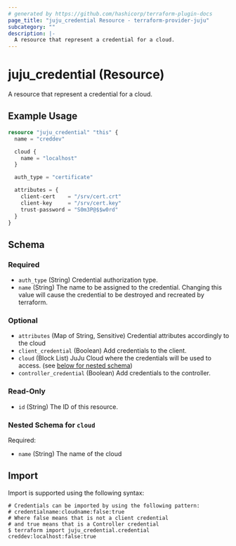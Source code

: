 ```yaml
---
# generated by https://github.com/hashicorp/terraform-plugin-docs
page_title: "juju_credential Resource - terraform-provider-juju"
subcategory: ""
description: |-
  A resource that represent a credential for a cloud.
---
```


# juju_credential (Resource)

A resource that represent a credential for a cloud.

## Example Usage

```terraform
resource "juju_credential" "this" {
  name = "creddev"

  cloud {
    name = "localhost"
  }

  auth_type = "certificate"

  attributes = {
    client-cert    = "/srv/cert.crt"
    client-key     = "/srv/cert.key"
    trust-password = "S0m3P@$$w0rd"
  }
}
```

<!-- schema generated by tfplugindocs -->
## Schema

### Required

- `auth_type` (String) Credential authorization type.
- `name` (String) The name to be assigned to the credential. Changing this value will cause the credential to be destroyed and recreated by terraform.

### Optional

- `attributes` (Map of String, Sensitive) Credential attributes accordingly to the cloud
- `client_credential` (Boolean) Add credentials to the client.
- `cloud` (Block List) JuJu Cloud where the credentials will be used to access. (see [below for nested schema](#nestedblock--cloud))
- `controller_credential` (Boolean) Add credentials to the controller.

### Read-Only

- `id` (String) The ID of this resource.

<a id="nestedblock--cloud"></a>
### Nested Schema for `cloud`

Required:

- `name` (String) The name of the cloud

## Import

Import is supported using the following syntax:

```shell
# Credentials can be imported by using the following pattern: 
# credentialname:cloudname:false:true
# Where false means that is not a client credential
# and true means that is a Controller credential
$ terraform import juju_credential.credential creddev:localhost:false:true
```
